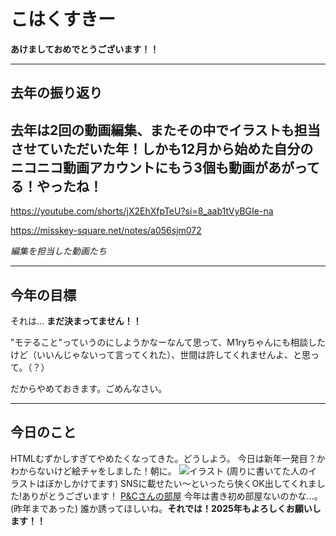 # こはくすきー

**あけましておめでとうございます！！**

---

## 去年の振り返り
去年は2回の動画編集、またその中でイラストも担当させていただいた年！しかも12月から始めた自分のニコニコ動画アカウントにもう3個も動画があがってる！やったね！
---
https://youtube.com/shorts/jX2EhXfpTeU?si=8_aab1tVyBGIe-na

https://misskey-square.net/notes/a056sjm072

*編集を担当した動画たち*

---

## 今年の目標
それは… **まだ決まってません！！**

"モテること"っていうのにしようかなーなんて思って、M1ryちゃんにも相談したけど（いいんじゃないって言ってくれた）、世間は許してくれませんよ、と思って。（？）

だからやめておきます。ごめんなさい。

---

## 今日のこと
HTMLむずかしすぎてやめたくなってきた。どうしよう。
今日は新年一発目？かわからないけど絵チャをしました！朝に。
![イラスト](https://sss.misskey.gg/sss/gg/841635ac-7b15-49fe-be09-6d2285a151a6.webp)
(周りに書いてた人のイラストはぼかしかけてます)
SNSに載せたい〜といったら快くOK出してくれました!ありがとうございます！
[P&Cさんの部屋](https://draw.kuku.lu/pchat.php?hash=353420867)
今年は書き初め部屋ないのかな…。(昨年まであった)
誰か誘ってほしいね。**それでは！2025年もよろしくお願いします！！**
